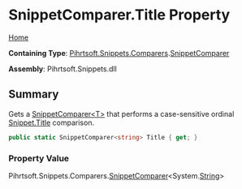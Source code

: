 <a name="_top"></a>

# SnippetComparer\.Title Property

[Home](../../../../../README.md#_top)

**Containing Type**: [Pihrtsoft.Snippets.Comparers](../../README.md#_top)\.[SnippetComparer](../README.md#_top)

**Assembly**: Pihrtsoft\.Snippets\.dll

## Summary

Gets a [SnippetComparer\<T>](../../SnippetComparer-1/README.md#_top) that performs a case\-sensitive ordinal [Snippet.Title](../../../Snippet/Title/README.md#_top) comparison\.

```csharp
public static SnippetComparer<string> Title { get; }
```

### Property Value

Pihrtsoft\.Snippets\.Comparers\.[SnippetComparer](../../SnippetComparer-1/README.md#_top)\<System\.[String](https://docs.microsoft.com/en-us/dotnet/api/system.string)>

